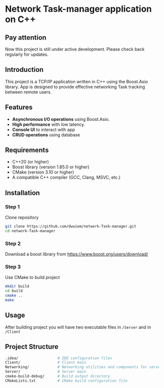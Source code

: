 # Network Task-manager application on C++

## Pay attention
Now this project is still under active development. Please check back regularly for updates.

## Introduction
This project is a TCP/IP application written in C++ using the Boost.Asio library. App is designed to provide effective networking Task tracking between remote users.

## Features
- **Asynchronous I/O operations** using Boost.Asio.
- **High performance** with low latency.
- **Console UI** to interact with app
- **CRUD operations** using database

## Requirements
- C++20 (or higher)
- Boost library (version 1.85.0 or higher)
- CMake (version 3.10 or higher)
- A compatible C++ compiler (GCC, Clang, MSVC, etc.)

## Installation
### Step 1
Clone repository
```sh
git clone https://github.com/dwuiem/network-Task-manager.git
cd network-Task-manager
```

### Step 2
Download a boost library from https://www.boost.org/users/download/

### Step 3
Use CMake to build project
``` sh
mkdir build
cd build
cmake ..
make
```
## Usage
After building project you will have two executable files in `/Server` and in `/Client`

## Project Structure
``` graphql
.idea/                  # IDE configuration files
Client/                 # Client main
Networking/             # Networking utilities and components for server and client
Server/                 # Server main
cmake-build-debug/      # Build output directory
CMakeLists.txt          # CMake build configuration file
```
